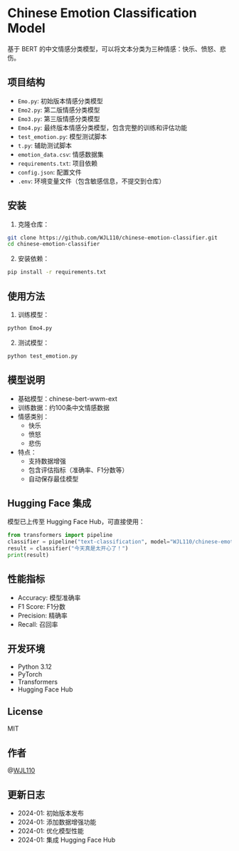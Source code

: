 # Chinese Emotion Classification Model

基于 BERT 的中文情感分类模型，可以将文本分类为三种情感：快乐、愤怒、悲伤。

## 项目结构

- `Emo.py`: 初始版本情感分类模型
- `Emo2.py`: 第二版情感分类模型
- `Emo3.py`: 第三版情感分类模型
- `Emo4.py`: 最终版本情感分类模型，包含完整的训练和评估功能
- `test_emotion.py`: 模型测试脚本
- `t.py`: 辅助测试脚本
- `emotion_data.csv`: 情感数据集
- `requirements.txt`: 项目依赖
- `config.json`: 配置文件
- `.env`: 环境变量文件（包含敏感信息，不提交到仓库）

## 安装

1. 克隆仓库：
```bash
git clone https://github.com/WJL110/chinese-emotion-classifier.git
cd chinese-emotion-classifier
```
2. 安装依赖：
```bash
pip install -r requirements.txt
```
## 使用方法

1. 训练模型：
```bash
python Emo4.py
```
2. 测试模型：
```bash
python test_emotion.py
```
## 模型说明

- 基础模型：chinese-bert-wwm-ext
- 训练数据：约100条中文情感数据
- 情感类别：
  - 快乐
  - 愤怒
  - 悲伤
- 特点：
  - 支持数据增强
  - 包含评估指标（准确率、F1分数等）
  - 自动保存最佳模型

## Hugging Face 集成

模型已上传至 Hugging Face Hub，可直接使用：
```python
from transformers import pipeline
classifier = pipeline("text-classification", model="WJL110/chinese-emotion-classifier")
result = classifier("今天真是太开心了！")
print(result)
```

## 性能指标

- Accuracy: 模型准确率
- F1 Score: F1分数
- Precision: 精确率
- Recall: 召回率

## 开发环境

- Python 3.12
- PyTorch
- Transformers
- Hugging Face Hub

## License

MIT

## 作者

@[WJL110](https://avatars.githubusercontent.com/u/53851034?v=4)

## 更新日志

- 2024-01: 初始版本发布
- 2024-01: 添加数据增强功能
- 2024-01: 优化模型性能
- 2024-01: 集成 Hugging Face Hub